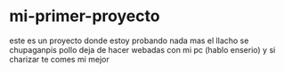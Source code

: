 # mi-primer-proyecto
este es un proyecto donde estoy probando nada mas
el llacho se chupaganpis
pollo deja de hacer webadas con mi pc (hablo enserio)
y si charizar te comes mi mejor